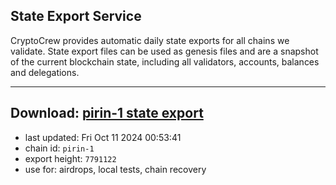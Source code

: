 ## State Export Service
CryptoCrew provides automatic daily state exports for all chains we validate. State export files can be used as genesis files and are a snapshot of the current blockchain state, including all validators, accounts, balances and delegations.

---
**Download: [pirin-1 state export](https://dl-eu2.ccvalidators.com/SERVICE/nolus/pirin-1_export_7791122.json)**
---

- last updated: Fri Oct 11 2024 00:53:41
- chain id: `pirin-1`
- export height: `7791122`
- use for: airdrops, local tests, chain recovery
